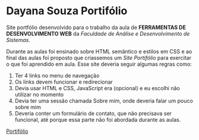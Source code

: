 # Dayana Souza Portifólio
Site portfólio desenvolvido para o trabalho da aula de **FERRAMENTAS DE DESENVOLVIMENTO WEB** da *Faculdade de Análise e Desenvolvimento de Sistemas.*

Durante as aulas foi ensinado sobre HTML semântico e estilos em CSS e ao final das aulas foi proposto que criassemos um *Site Portifólio* para exercitar o que foi aprendido em aula.
Esse site deveria seguir algumas regras como: 
1. Ter 4 links no menu de navegação
2. Os links devem funcionar e redirecionar
3. Devia usar HTML e CSS, JavaScript era (opcional) e eu escolhi não utilizar no momento
4. Devia ter uma sessão chamada Sobre mim, onde deveria falar um pouco sobre mim
5. Deveria conter um formulário de contato, que não precisava ser funcional, até porque essa parte não foi abordada durante as aulas.



[Portifólio](https://dayanasouzaportifolio.000webhostapp.com/)
